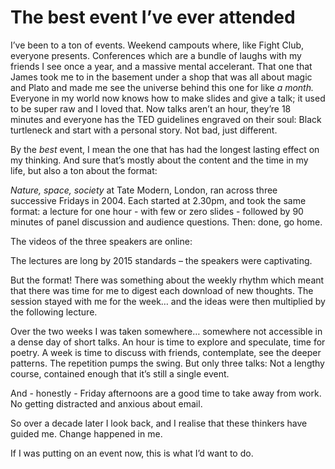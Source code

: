 # The best event I’ve ever attended

I’ve been to a ton of events. Weekend campouts where, like Fight Club,
everyone presents. Conferences which are a bundle of laughs with my friends I
see once a year, and a massive mental accelerant. That one that James took me
to in the basement under a shop that was all about magic and Plato and made me
see the universe behind this one for like _a month._ Everyone in my world now
knows how to make slides and give a talk; it used to be super raw and I loved
that. Now talks aren’t an hour, they’re 18 minutes and everyone has the TED
guidelines engraved on their soul: Black turtleneck and start with a personal
story. Not bad, just different.

By the _best_ event, I mean the one that has had the longest lasting effect on
my thinking. And sure that’s mostly about the content and the time in my life,
but also a ton about the format:

_Nature, space, society_ at Tate Modern, London, ran across three successive
Fridays in 2004. Each started at 2.30pm, and took the same format: a lecture
for one hour - with few or zero slides - followed by 90 minutes of panel
discussion and audience questions. Then: done, go home.

The videos of the three speakers are online:

The lectures are long by 2015 standards – the speakers were captivating.

But the format! There was something about the weekly rhythm which meant that
there was time for me to digest each download of new thoughts. The session
stayed with me for the week… and the ideas were then multiplied by the
following lecture.

Over the two weeks I was taken somewhere… somewhere not accessible in a dense
day of short talks. An hour is time to explore and speculate, time for poetry.
A week is time to discuss with friends, contemplate, see the deeper patterns.
The repetition pumps the swing. But only three talks: Not a lengthy course,
contained enough that it’s still a single event.

And - honestly - Friday afternoons are a good time to take away from work. No
getting distracted and anxious about email.

So over a decade later I look back, and I realise that these thinkers have
guided me. Change happened in me.

If I was putting on an event now, this is what I’d want to do.

